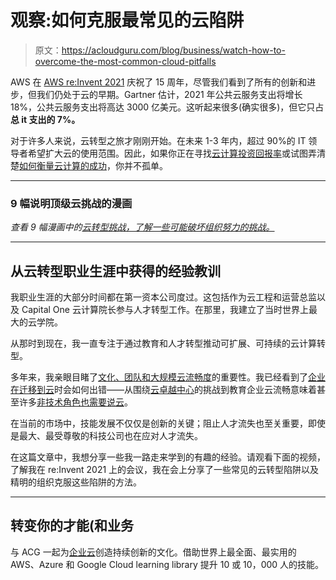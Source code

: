 # 观察:如何克服最常见的云陷阱

> 原文：<https://acloudguru.com/blog/business/watch-how-to-overcome-the-most-common-cloud-pitfalls>

AWS 在 [AWS re:Invent 2021](https://acloudguru.com/blog/tag/reinvent2021) 庆祝了 15 周年，尽管我们看到了所有的创新和进步，但我们仍处于云的早期。Gartner 估计，2021 年公共云服务支出将增长 18%，公共云服务支出将高达 3000 亿美元。这听起来很多(确实很多)，但它只占**总 it 支出的 7%。**

对于许多人来说，云转型之旅才刚刚开始。在未来 1-3 年内，超过 90%的 IT 领导者希望扩大云的使用范围。因此，如果你正在寻找[云计算投资回报率](https://acloudguru.com/content/roi-report-how-the-cloud-helps-you-grow)或试图弄清楚[如何衡量云计算的成功](https://acloudguru.com/blog/engineering/measuring-cloud-success)，你并不孤单。

* * *

### 9 幅说明顶级云挑战的漫画

*查看 9 幅漫画中的[云转型挑战，了解一些可能破坏组织努力的挑战。](https://acloudguru.com/blog/business/cloud-transformation-challenges-in-9-cartoons)*

* * *

## 从云转型职业生涯中获得的经验教训

我职业生涯的大部分时间都在第一资本公司度过。这包括作为云工程和运营总监以及 Capital One 云计算院长参与人才转型工作。在那里，我建立了当时世界上最大的云学院。

从那时到现在，我一直专注于通过教育和人才转型推动可扩展、可持续的云计算转型。

多年来，我亲眼目睹了[文化、团队和大规模云流畅度](https://acloudguru.com/blog/business/cloud-transformation-faqs-culture-teams-and-cloud-fluency-at-scale)的重要性。我已经看到了[企业在迁移到云](https://acloudguru.com/blog/business/4-common-mistakes-when-enterprises-go-cloud)时会如何出错——从围绕[云卓越中心](https://acloudguru.com/blog/business/design-cloud-center-of-excellence-for-evolution)的挑战到教育企业云流畅意味着甚至许多[非技术角色也需要说云](https://acloudguru.com/blog/business/not-just-for-it-these-5-non-technical-roles-need-to-speak-cloud)。

在当前的市场中，技能发展不仅仅是创新的关键；阻止人才流失也至关重要，即使是最大、最受尊敬的科技公司也在应对人才流失。

在这篇文章中，我想分享一些我一路走来学到的有趣的经验。请观看下面的视频，了解我在 re:Invent 2021 上的会议，我在会上分享了一些常见的云转型陷阱以及精明的组织克服这些陷阱的方法。

* * *

## **转变你的才能(和业务**

与 ACG 一起为[企业云](https://acloudguru.com/solutions/business)创造持续创新的文化。借助世界上最全面、最实用的 AWS、Azure 和 Google Cloud learning library 提升 10 或 10，000 人的技能。